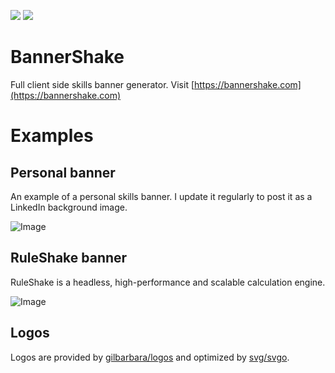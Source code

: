 ![](https://img.shields.io/badge/Vue.js-3.5.12-green.svg?style=flat-square&logo=vue%2Ejs)
![](https://img.shields.io/badge/Vuetify-3.7.3-green.svg?style=flat-square&logo=vuetify)

# BannerShake

Full client side skills banner generator. Visit [https://bannershake.com](https://bannershake.com)

# Examples

## Personal banner

An example of a personal skills banner. I update it regularly to post it as a LinkedIn background image.

![Image](https://api.bannershake.com/svg?bs=l&ls=l&c=%23E3F2FD&b=https:%2F%2Favatars.githubusercontent.com%2Fu%2F4223990?v=4&s=java,spring,projectreactor,vue,vuetifyjs,maven,lombok,github,github-actions,bash,gitlab,linux-tux,postgresql,couchbase,kafka,rabbitmq,mongodb,drools,swagger,docker,oauth,ansible,jenkins,karate,kubernetes,ruleshake)

## RuleShake banner

RuleShake is a headless, high-performance and scalable calculation engine.

![Image](https://api.bannershake.com/svg?bs=t&ls=l&c=%23D6F2E1&b=https:%2F%2Fruleshake.com%2Fassets%2Fimages%2Flogo_green_atom-badcee81bb3242d33a5bc49b7329bf05.png&s=java,spring,projectreactor,mongodb,vue,vuetifyjs,vue-i18n,github,github-actions,cloudflare,maven,docker,docker-compose,oauth,auth0,keycloak,ace,swagger,snyk,traefik,nginx,docusaurus,markdown,tailwindcss,git,linux-tux,intellij-idea,lombok,pinia,momentjs)

## Logos

Logos are provided by [gilbarbara/logos](https://github.com/gilbarbara/logos) and optimized by [svg/svgo](https://github.com/svg/svgo). 
